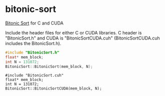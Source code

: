 # bitonic-sort
[Bitonic Sort](https://en.wikipedia.org/wiki/Bitonic_sorter) for C and CUDA

Include the header files for either C or CUDA libraries. C header is "BitonicSort.h" and CUDA is "BitonicSortCUDA.cuh" (BitonicSortCUDA.cuh includes the BitonicSort.h).

```C
#include "BitonicSort.h"
float* mem_block;
int N = 131072;
BitonicSort::BitonicSort(mem_block, N);
```

```CUDA
#include "BitonicSort.cuh"
float* mem_block;
int N = 131072;
BitonicSort::BitonicSortCUDA(mem_block, N);
```
